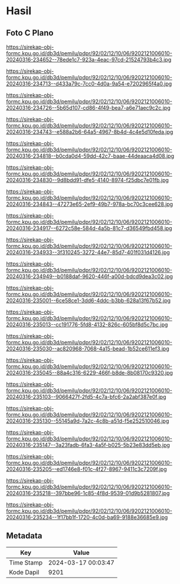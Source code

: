 # Hasil

## Foto C Plano

https://sirekap-obj-formc.kpu.go.id/db3d/pemilu/pdpr/92/02/12/10/06/9202121006010-20240316-234652--78ede1c7-923a-4eac-97cd-21524793b4c3.jpg

https://sirekap-obj-formc.kpu.go.id/db3d/pemilu/pdpr/92/02/12/10/06/9202121006010-20240316-234713--d433a79c-7cc0-4d0a-9a54-e7202965f4a0.jpg

https://sirekap-obj-formc.kpu.go.id/db3d/pemilu/pdpr/92/02/12/10/06/9202121006010-20240316-234726--5b65d107-cd86-4f49-bea7-a6e71aec9c2c.jpg

https://sirekap-obj-formc.kpu.go.id/db3d/pemilu/pdpr/92/02/12/10/06/9202121006010-20240316-234743--e588a2b6-64a5-4967-8b4d-4c4e5d10feda.jpg

https://sirekap-obj-formc.kpu.go.id/db3d/pemilu/pdpr/92/02/12/10/06/9202121006010-20240316-234818--b0cda0d4-59dd-42c7-baae-44deaaca4d08.jpg

https://sirekap-obj-formc.kpu.go.id/db3d/pemilu/pdpr/92/02/12/10/06/9202121006010-20240316-234830--9d8bdd91-dfe5-4140-8974-f25dbc7e01fb.jpg

https://sirekap-obj-formc.kpu.go.id/db3d/pemilu/pdpr/92/02/12/10/06/9202121006010-20240316-234843--47273e65-2ef9-49b7-978a-bc70c3cee628.jpg

https://sirekap-obj-formc.kpu.go.id/db3d/pemilu/pdpr/92/02/12/10/06/9202121006010-20240316-234917--6272c58e-584d-4a5b-81c7-d36549fbd458.jpg

https://sirekap-obj-formc.kpu.go.id/db3d/pemilu/pdpr/92/02/12/10/06/9202121006010-20240316-234933--3f310245-3272-44e7-85d7-401f031d4126.jpg

https://sirekap-obj-formc.kpu.go.id/db3d/pemilu/pdpr/92/02/12/10/06/9202121006010-20240316-234949--b0188daf-9620-446f-a00d-bdcd9dea3c02.jpg

https://sirekap-obj-formc.kpu.go.id/db3d/pemilu/pdpr/92/02/12/10/06/9202121006010-20240316-235001--6ce58ce1-3dd6-4ddc-b3bb-628a13f67b52.jpg

https://sirekap-obj-formc.kpu.go.id/db3d/pemilu/pdpr/92/02/12/10/06/9202121006010-20240316-235013--cc191776-5fd8-4132-826c-605bf8d5c7bc.jpg

https://sirekap-obj-formc.kpu.go.id/db3d/pemilu/pdpr/92/02/12/10/06/9202121006010-20240316-235030--ac820968-7068-4a15-bead-1b52ce611ef3.jpg

https://sirekap-obj-formc.kpu.go.id/db3d/pemilu/pdpr/92/02/12/10/06/9202121006010-20240316-235045--88a4c316-6229-466f-b8de-8b08170c9320.jpg

https://sirekap-obj-formc.kpu.go.id/db3d/pemilu/pdpr/92/02/12/10/06/9202121006010-20240316-235103--9066427f-2fd5-4c7a-bfc6-2a2abf387e0f.jpg

https://sirekap-obj-formc.kpu.go.id/db3d/pemilu/pdpr/92/02/12/10/06/9202121006010-20240316-235130--55145a9d-7a2c-4c8b-a51d-f5e252510046.jpg

https://sirekap-obj-formc.kpu.go.id/db3d/pemilu/pdpr/92/02/12/10/06/9202121006010-20240316-235147--3a23fadb-6fa3-4a5f-b025-5b23e83dd5eb.jpg

https://sirekap-obj-formc.kpu.go.id/db3d/pemilu/pdpr/92/02/12/10/06/9202121006010-20240316-235205--ed1746e8-f01c-4f27-8967-9411c3c7209f.jpg

https://sirekap-obj-formc.kpu.go.id/db3d/pemilu/pdpr/92/02/12/10/06/9202121006010-20240316-235218--397bbe96-1c85-4f8d-9539-01d9b5281807.jpg

https://sirekap-obj-formc.kpu.go.id/db3d/pemilu/pdpr/92/02/12/10/06/9202121006010-20240316-235234--1f17bb1f-1720-4c0d-ba69-9188e36685e9.jpg


## Metadata

| Key        | Value               |
| ---------- | ------------------- |
| Time Stamp | 2024-03-17 00:03:47 |
| Kode Dapil | 9201                |



